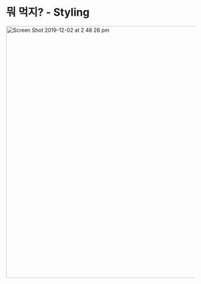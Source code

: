# 뭐 먹지? - Styling

<img width="671" alt="Screen Shot 2019-12-02 at 2 48 26 pm" src="https://user-images.githubusercontent.com/21251967/69969722-dd076500-1514-11ea-8801-ceab8f3f6356.png">
